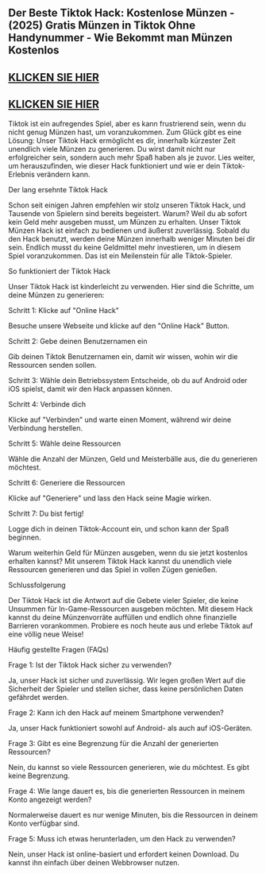 ## Der Beste Tiktok Hack: Kostenlose Münzen - (2025) Gratis Münzen in Tiktok Ohne Handynummer - Wie Bekommt man Münzen Kostenlos

## [KLICKEN SIE HIER](https://tiktok-coins-helper.netlify.app/)


## [KLICKEN SIE HIER](https://tiktok-coins-helper.netlify.app/)

Tiktok ist ein aufregendes Spiel, aber es kann frustrierend sein, wenn du nicht genug Münzen hast, um voranzukommen. Zum Glück gibt es eine Lösung: Unser Tiktok Hack ermöglicht es dir, innerhalb kürzester Zeit unendlich viele Münzen zu generieren. Du wirst damit nicht nur erfolgreicher sein, sondern auch mehr Spaß haben als je zuvor. Lies weiter, um herauszufinden, wie dieser Hack funktioniert und wie er dein Tiktok-Erlebnis verändern kann.

Der lang ersehnte Tiktok Hack

Schon seit einigen Jahren empfehlen wir stolz unseren Tiktok Hack, und Tausende von Spielern sind bereits begeistert. Warum? Weil du ab sofort kein Geld mehr ausgeben musst, um Münzen zu erhalten. Unser Tiktok Münzen Hack ist einfach zu bedienen und äußerst zuverlässig. Sobald du den Hack benutzt, werden deine Münzen innerhalb weniger Minuten bei dir sein. Endlich musst du keine Geldmittel mehr investieren, um in diesem Spiel voranzukommen. Das ist ein Meilenstein für alle Tiktok-Spieler.

So funktioniert der Tiktok Hack

Unser Tiktok Hack ist kinderleicht zu verwenden. Hier sind die Schritte, um deine Münzen zu generieren:

Schritt 1: Klicke auf "Online Hack"

Besuche unsere Webseite und klicke auf den "Online Hack" Button.

Schritt 2: Gebe deinen Benutzernamen ein

Gib deinen Tiktok Benutzernamen ein, damit wir wissen, wohin wir die Ressourcen senden sollen.

Schritt 3: Wähle dein Betriebssystem
Entscheide, ob du auf Android oder iOS spielst, damit wir den Hack anpassen können.

Schritt 4: Verbinde dich

Klicke auf "Verbinden" und warte einen Moment, während wir deine Verbindung herstellen.

Schritt 5: Wähle deine Ressourcen

Wähle die Anzahl der Münzen, Geld und Meisterbälle aus, die du generieren möchtest.

Schritt 6: Generiere die Ressourcen

Klicke auf "Generiere" und lass den Hack seine Magie wirken.

Schritt 7: Du bist fertig!

Logge dich in deinen Tiktok-Account ein, und schon kann der Spaß beginnen.

Warum weiterhin Geld für Münzen ausgeben, wenn du sie jetzt kostenlos erhalten kannst? Mit unserem Tiktok Hack kannst du unendlich viele Ressourcen generieren und das Spiel in vollen Zügen genießen.

Schlussfolgerung

Der Tiktok Hack ist die Antwort auf die Gebete vieler Spieler, die keine Unsummen für In-Game-Ressourcen ausgeben möchten. Mit diesem Hack kannst du deine Münzenvorräte auffüllen und endlich ohne finanzielle Barrieren vorankommen. Probiere es noch heute aus und erlebe Tiktok auf eine völlig neue Weise!

Häufig gestellte Fragen (FAQs)

Frage 1: Ist der Tiktok Hack sicher zu verwenden?

Ja, unser Hack ist sicher und zuverlässig. Wir legen großen Wert auf die Sicherheit der Spieler und stellen sicher, dass keine persönlichen Daten gefährdet werden.

Frage 2: Kann ich den Hack auf meinem Smartphone verwenden?

Ja, unser Hack funktioniert sowohl auf Android- als auch auf iOS-Geräten.

Frage 3: Gibt es eine Begrenzung für die Anzahl der generierten Ressourcen?

Nein, du kannst so viele Ressourcen generieren, wie du möchtest. Es gibt keine Begrenzung.

Frage 4: Wie lange dauert es, bis die generierten Ressourcen in meinem Konto angezeigt werden?

Normalerweise dauert es nur wenige Minuten, bis die Ressourcen in deinem Konto verfügbar sind.

Frage 5: Muss ich etwas herunterladen, um den Hack zu verwenden?

Nein, unser Hack ist online-basiert und erfordert keinen Download. Du kannst ihn einfach über deinen Webbrowser nutzen.
